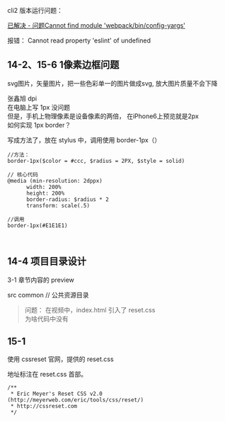 



cli2 版本运行问题：

[已解决 - 问题Cannot find module 'webpack/bin/config-yargs'](
https://blog.csdn.net/u013894429/article/details/94393342)

报错：
Cannot read property 'eslint' of undefined



## 14-2、15-6  1像素边框问题


svg图片，矢量图片，把一些色彩单一的图片做成svg, 放大图片质量不会下降

 
张鑫旭 dpi  
在电脑上写 1px 没问题  
但是，手机上物理像素是设备像素的两倍， 在iPhone6上预览就是2px  
如何实现 1px border？

写成方法了，放在 stylus 中，调用使用 border-1px（）

```
//方法：
border-1px($color = #ccc, $radius = 2PX, $style = solid)

// 核心代码
@media (min-resolution: 2dppx)
      width: 200%
      height: 200%
      border-radius: $radius * 2
      transform: scale(.5)

//调用
border-1px(#E1E1E1)



```




## 14-4 项目目录设计

 3-1 章节内容的 preview 

src
	common // 公共资源目录


> 问题： 在视频中，index.html 引入了 reset.css   
为啥代码中没有


## 15-1

使用 cssreset 官网，提供的 reset.css

地址标注在 reset.css 首部。

	/**
	 * Eric Meyer's Reset CSS v2.0 (http://meyerweb.com/eric/tools/css/reset/)
	 * http://cssreset.com
	 */















